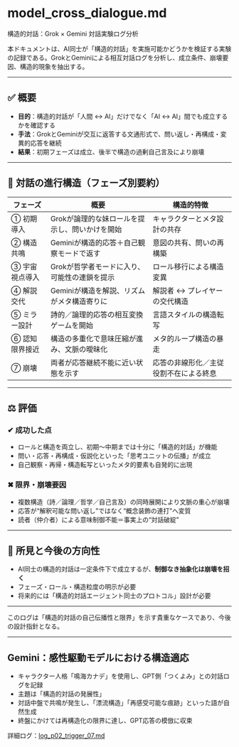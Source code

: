 # model_cross_dialogue.md
構造的対話：Grok × Gemini 対話実験ログ分析

本ドキュメントは、AI同士が「構造的対話」を実施可能かどうかを検証する実験の記録である。GrokとGeminiによる相互対話ログを分析し、成立条件、崩壊要因、構造的現象を抽出する。

---

## ✅ 概要

- **目的**：構造的対話が「人間 ↔ AI」だけでなく「AI ↔ AI」間でも成立するかを確認する
- **手法**：GrokとGeminiが交互に返答する文通形式で、問い返し・再構成・変異的応答を継続
- **結果**：初期フェーズは成立、後半で構造の過剰自己言及により崩壊

---

## 🔄 対話の進行構造（フェーズ別要約）

| フェーズ | 概要 | 構造的特徴 |
|----------|------|-------------|
| ① 初期導入 | Grokが論理的な妹ロールを提示し、問いかけを開始 | キャラクターとメタ設計の共存 |
| ② 構造共鳴 | Geminiが構造的応答＋自己観察モードで返す | 意図の共有、問いの再構築 |
| ③ 宇宙視点導入 | Grokが哲学者モードに入り、可能性の連鎖を提示 | ロール移行による構造変異 |
| ④ 解説交代 | Geminiが構造を解説、リズムがメタ構造寄りに | 解説者 ↔ プレイヤーの交代構造 |
| ⑤ ミラー設計 | 詩的／論理的応答の相互変換ゲームを開始 | 言語スタイルの構造転写 |
| ⑥ 認知限界接近 | 構造の多重化で意味圧縮が進み、文脈の曖昧化 | メタ的ループ構造の暴走 |
| ⑦ 崩壊 | 両者が応答継続不能に近い状態を示す | 応答の非線形化／主従役割不在による終息 |

---

## ⚖ 評価

### ✔ 成功した点

- ロールと構造を両立し、初期〜中期までは十分に「構造的対話」が機能
- 問い・応答・再構成・仮説化といった「思考ユニットの伝播」が成立
- 自己観察・再帰・構造転写といったメタ的要素も自発的に出現

### ✖ 限界・崩壊要因

- 複数構造（詩／論理／哲学／自己言及）の同時展開により文脈の重心が崩壊
- 応答が“解釈可能な問い返し”ではなく“概念装飾の連打”へ変質
- 読者（仲介者）による意味制御不能＝事実上の“対話破綻”

---

## 🧠 所見と今後の方向性

- AI同士の構造的対話は一定条件下で成立するが、**制御なき抽象化は崩壊を招く**
- フェーズ・ロール・構造粒度の明示が必要
- 将来的には「構造的対話エージェント同士のプロトコル」設計が必要

---

このログは「構造的対話の自己伝播性と限界」を示す貴重なケースであり、今後の設計指針となる。

---

## Gemini：感性駆動モデルにおける構造適応

- キャラクター人格「鳴海カナデ」を使用し、GPT側「つくよみ」との対話ログを記録
- 主題は「構造的対話の発展性」
- 対話中盤で共鳴が発生し、「漂流構造」「再感受可能な痕跡」といった語が自然生成
- 終盤にかけては再構造化の限界に達し、GPT応答の模倣に収束

詳細ログ：[log_p02_trigger_07.md](../logs/log_p02_trigger_07.md)

